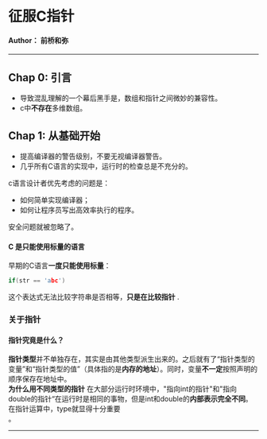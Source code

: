 # 征服C指针

#### Author： 前桥和弥
***

## Chap 0: 引言

* 导致混乱理解的一个幕后黑手是，数组和指针之间微妙的兼容性。
* c中**不存在**多维数组。

## Chap 1: 从基础开始
* 提高编译器的警告级别，不要无视编译器警告。
* 几乎所有C语言的实现中，运行时的检查总是不充分的。

c语言设计者优先考虑的问题是：
* 如何简单实现编译器；
* 如何让程序员写出高效率执行的程序。

安全问题就被忽略了。<br>
#### C 是只能使用标量的语言
早期的C语言**一度只能使用标量**：<br>
```c
if(str == 'abc')
```
这个表达式无法比较字符串是否相等，**只是在比较指针** .
### 关于指针
#### 指针究竟是什么？
**指针类型**并不单独存在，其实是由其他类型派生出来的。之后就有了“指针类型的变量”和“指针类型的值”（具体指的是**内存的地址**）。同时，变量**不一定**按照声明的顺序保存在地址中。<br>
**为什么用不同类型的指针** 在大部分运行时环境中，"指向int的指针"和"指向double的指针“在运行时是相同的事物，但是int和double的**内部表示完全不同**。在指针运算中，type就显得十分重要<br>。
****